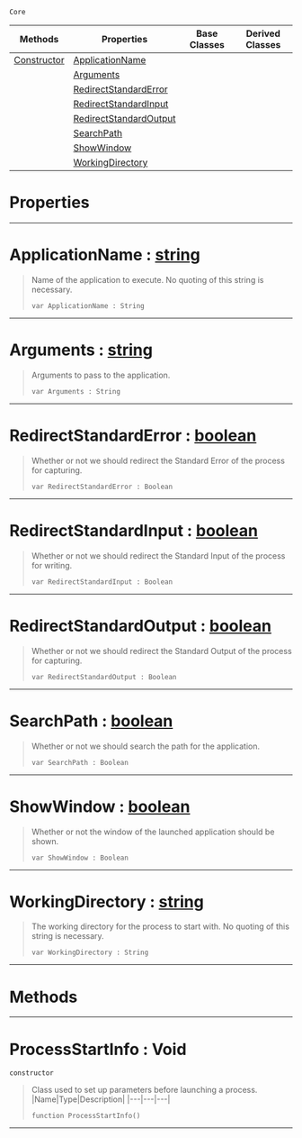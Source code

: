  `Core`

|Methods|Properties|Base Classes|Derived Classes|
|---|---|---|---|
|[ Constructor](https://github.com/zeroengineteam/ZeroDocs/blob/master/code_reference/nada_base_types/processstartinfo.markdown#processstartinfo-void)|[ ApplicationName](https://github.com/zeroengineteam/ZeroDocs/blob/master/code_reference/nada_base_types/processstartinfo.markdown#applicationname-zero-eng)| | |
| |[ Arguments](https://github.com/zeroengineteam/ZeroDocs/blob/master/code_reference/nada_base_types/processstartinfo.markdown#arguments-zero-engine-do)| | |
| |[ RedirectStandardError](https://github.com/zeroengineteam/ZeroDocs/blob/master/code_reference/nada_base_types/processstartinfo.markdown#redirectstandarderror-ze)| | |
| |[ RedirectStandardInput](https://github.com/zeroengineteam/ZeroDocs/blob/master/code_reference/nada_base_types/processstartinfo.markdown#redirectstandardinput-ze)| | |
| |[ RedirectStandardOutput](https://github.com/zeroengineteam/ZeroDocs/blob/master/code_reference/nada_base_types/processstartinfo.markdown#redirectstandardoutput-z)| | |
| |[ SearchPath](https://github.com/zeroengineteam/ZeroDocs/blob/master/code_reference/nada_base_types/processstartinfo.markdown#searchpath-zero-engine-d)| | |
| |[ ShowWindow](https://github.com/zeroengineteam/ZeroDocs/blob/master/code_reference/nada_base_types/processstartinfo.markdown#showwindow-zero-engine-d)| | |
| |[ WorkingDirectory](https://github.com/zeroengineteam/ZeroDocs/blob/master/code_reference/nada_base_types/processstartinfo.markdown#workingdirectory-zero-en)| | |


 #  Properties


---  
 #  ApplicationName : [string](https://github.com/zeroengineteam/ZeroDocs/blob/master/code_reference/nada_base_types/string.markdown)

> Name of the application to execute. No quoting of this string is necessary.
> ``` lang=cpp, name=Nada
> var ApplicationName : String


---  
 #  Arguments : [string](https://github.com/zeroengineteam/ZeroDocs/blob/master/code_reference/nada_base_types/string.markdown)

> Arguments to pass to the application.
> ``` lang=cpp, name=Nada
> var Arguments : String


---  
 #  RedirectStandardError : [boolean](https://github.com/zeroengineteam/ZeroDocs/blob/master/code_reference/nada_base_types/boolean.markdown)

> Whether or not we should redirect the Standard Error of the process for capturing.
> ``` lang=cpp, name=Nada
> var RedirectStandardError : Boolean


---  
 #  RedirectStandardInput : [boolean](https://github.com/zeroengineteam/ZeroDocs/blob/master/code_reference/nada_base_types/boolean.markdown)

> Whether or not we should redirect the Standard Input of the process for writing.
> ``` lang=cpp, name=Nada
> var RedirectStandardInput : Boolean


---  
 #  RedirectStandardOutput : [boolean](https://github.com/zeroengineteam/ZeroDocs/blob/master/code_reference/nada_base_types/boolean.markdown)

> Whether or not we should redirect the Standard Output of the process for capturing.
> ``` lang=cpp, name=Nada
> var RedirectStandardOutput : Boolean


---  
 #  SearchPath : [boolean](https://github.com/zeroengineteam/ZeroDocs/blob/master/code_reference/nada_base_types/boolean.markdown)

> Whether or not we should search the path for the application.
> ``` lang=cpp, name=Nada
> var SearchPath : Boolean


---  
 #  ShowWindow : [boolean](https://github.com/zeroengineteam/ZeroDocs/blob/master/code_reference/nada_base_types/boolean.markdown)

> Whether or not the window of the launched application should be shown.
> ``` lang=cpp, name=Nada
> var ShowWindow : Boolean


---  
 #  WorkingDirectory : [string](https://github.com/zeroengineteam/ZeroDocs/blob/master/code_reference/nada_base_types/string.markdown)

> The working directory for the process to start with. No quoting of this string is necessary.
> ``` lang=cpp, name=Nada
> var WorkingDirectory : String


---  
 #  Methods


---  
 #  ProcessStartInfo : Void

 `constructor`

> Class used to set up parameters before launching a process.
> |Name|Type|Description|
> |---|---|---|
> ``` lang=cpp, name=Nada
> function ProcessStartInfo()
> ``` 


---  
 

 